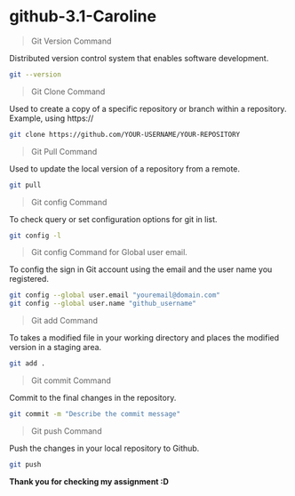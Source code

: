 # github-3.1-Caroline

> Git Version Command

Distributed version control system that enables software development.

```sh
git --version
```

> Git Clone Command

Used to create a copy of a specific repository or branch within a repository. Example, using https://
```sh
git clone https://github.com/YOUR-USERNAME/YOUR-REPOSITORY
```

> Git Pull Command

Used to update the local version of a repository from a remote.
```sh
git pull
```

> Git config Command

To check query or set configuration options for git in list. 
```sh
git config -l
```

> Git config Command for Global user email.

To config the sign in Git account using the email and the user name you registered.
```sh
git config --global user.email "youremail@domain.com"
git config --global user.name "github_username"
```

> Git add Command

To takes a modified file in your working directory and places the modified version in a staging area.
```sh
git add . 
```

> Git commit Command

Commit to the final changes in the repository. 
```sh
git commit -m "Describe the commit message"
```

> Git push Command

Push the changes in your local repository to Github. 
```sh
git push
```

**Thank you for checking my assignment  :D**
